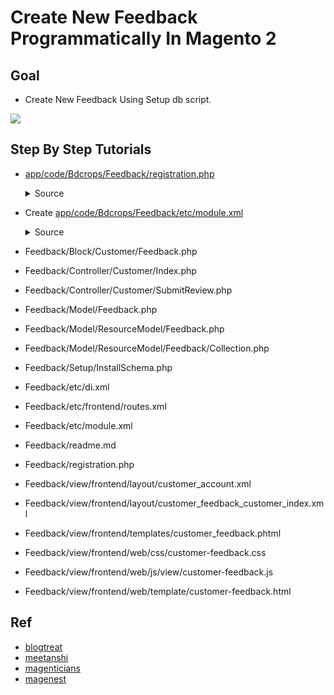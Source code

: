 #  Create New Feedback Programmatically In Magento 2


## Goal
- Create New Feedback Using Setup db script.

![](docs/attributeSet.png)


## Step By Step Tutorials

- [app/code/Bdcrops/Feedback/registration.php](registration.php)

    <details><summary>Source</summary>

      ```
      <?php
          \Magento\Framework\Component\ComponentRegistrar::register(
              \Magento\Framework\Component\ComponentRegistrar::MODULE,
              'Bdcrops_Feedback',
              __DIR__
          );
      ```
    </details>


- Create [app/code/Bdcrops/Feedback/etc/module.xml](etc/module.xml)

  <details><summary>Source</summary>

      ```
      <?xml version="1.0"?>
      <config xmlns:xsi="http://www.w3.org/2001/XMLSchema-instance" xsi:noNamespaceSchemaLocation="urn:magento:framework:Module/etc/module.xsd">
      <module name="Bdcrops_Feedback" setup_version="1.0.0"/>
      </config>

      ```
  </details>

- Feedback/Block/Customer/Feedback.php
- Feedback/Controller/Customer/Index.php
- Feedback/Controller/Customer/SubmitReview.php
- Feedback/Model/Feedback.php
- Feedback/Model/ResourceModel/Feedback.php
- Feedback/Model/ResourceModel/Feedback/Collection.php
- Feedback/Setup/InstallSchema.php
- Feedback/etc/di.xml
- Feedback/etc/frontend/routes.xml
- Feedback/etc/module.xml
- Feedback/readme.md
- Feedback/registration.php
- Feedback/view/frontend/layout/customer_account.xml
- Feedback/view/frontend/layout/customer_feedback_customer_index.xml
- Feedback/view/frontend/templates/customer_feedback.phtml
- Feedback/view/frontend/web/css/customer-feedback.css
- Feedback/view/frontend/web/js/view/customer-feedback.js
- Feedback/view/frontend/web/template/customer-feedback.html


## Ref
- [blogtreat](http://www.blogtreat.com/create-an-attribute-set-in-magento-2-via-installable-script/)
- [meetanshi](https://meetanshi.com/blog/create-attribute-set-programmatically-in-magento-2/)
- [magenticians](https://magenticians.com/create-magento-2-attribute/)
- [magenest](https://store.magenest.com/blog/write-knockoutjs-magento-2/)
